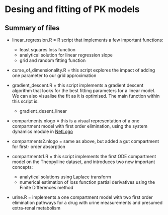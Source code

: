 # Desing and fitting of PK models

## Summary of files

* linear_regression.R = R script that implements a few important functions: 
    - least squares loss function
    - analytical solution for linear regression slope
    - grid and random fitting function

* curse_of_dimensionality.R = this script explores the impact of adding one 
parameter to our grid approximation

* gradient_descent.R = this script implements a gradient descent algorithm that 
looks for the best fitting parameters for a linear model. We can also visualise
the fit as it is optimised. The main function within this script is: 
    - gradient_desent_linear
    
* compartments.nlogo = this is a visual representation of a one compartment 
model with first order elimination, using the system dynamics module in  [NetLogo](https://ccl.northwestern.edu/netlogo/)

* compartments2.nlogo = same as above, but added a gut compartment for first-
order absorption

* compartments1.R = this script implements the first ODE compartment model on the 
Theopylline dataset, and introduces two new important concepts: 
    - analytical solutions using Laplace transform
    - numerical estimation of loss function partial derivatives using the 
    Finite Differences method
    
* urine.R = implements a one compartment model with two first order elimination
pathways for a drug with urine measurements and presumed extra-renal metabolism 

